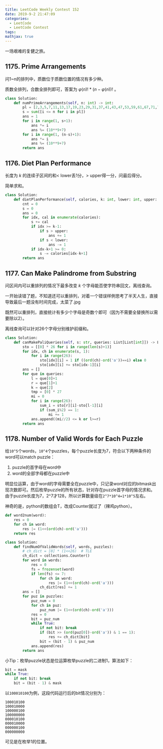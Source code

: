 ```yaml
---
title: LeetCode Weekly Contest 152
date: 2019-9-2 21:47:09
categories:
  - LeetCode
  - LeetCode Contest
tags:
mathjax: true
---
```

一场艰难的复健之旅。
<!-- more -->

## 1175. Prime Arrangements

问1~n的排列中，质数位于质数位置的情况有多少种。

质数全排列，合数全排列即可，答案为 $φ(n)!*(n-φ(n))!$ 。

```python
class Solution:
    def numPrimeArrangements(self, n: int) -> int:
        pl = [2,3,5,7,11,13,17,19,23,29,31,37,41,43,47,53,59,61,67,71,73,79,83,89,97]
        s = sum([i <= n for i in pl])
        ans = 1
        for i in range(1, s+1):
            ans *= i
            ans %= (10**9+7)
        for i in range(1, (n-s)+1):
            ans *= i
            ans %= (10**9+7)
        return ans
```

## 1176. Diet Plan Performance

长度为 $k$ 的连续子区间的和< lower丢1分，> upper得一分，问最后得分。

简单求和。

```python
class Solution:
    def dietPlanPerformance(self, calories, k: int, lower: int, upper: int) -> int:
        cnt = 0
        s = 0
        ans = 0
        for idx, cal in enumerate(calories):
            s += cal
            if idx >= k-1:
                if s > upper:
                    ans += 1
                if s < lower:
                    ans -= 1
            if idx-k+1 >= 0:
                s -= calories[idx-k+1]
        return ans
```

## 1177. Can Make Palindrome from Substring

问区间内可以重排列的情况下最多改变 $k$ 个字母能否使字符串回文，离线查询。

一开始读错了题，不知道还可以重排列，对着一个错误样例思考了半天人生，直接导致最后一题没有时间完成，太菜了.jpg

既然可以重排列，直接统计有多少个字母是奇数个即可（因为不需要全替换所以需要除以2）。

离线查询可以针对26个字母分别维护前缀和。

```python
class Solution:
    def canMakePaliQueries(self, s: str, queries: List[List[int]]) -> List[bool]:
        sto = [[0] * 26 for i in range(len(s)+1)]
        for idx, ch in enumerate(s, 1):
            for i in range(26):
                sto[idx][i] = 1 if ((ord(ch)-ord('a'))==i) else 0
                sto[idx][i] += sto[idx-1][i]
        ans = []
        for que in queries:
            l = que[0]+1
            r = que[1]+1
            k = que[2]
            tmp = [0] * 27
            mi = 0
            for i in range(26):
                sum_i = sto[r][i]-sto[l-1][i]
                if (sum_i%2) == 1:
                    mi += 1
            ans.append((mi//2) <= k or l>=r)
        return ans
```

## 1178. Number of Valid Words for Each Puzzle

给`10^5`个words，`10^4`个puzzles，每个puzzle长度为7，符合以下两种条件的word可以match puzzle：

1. puzzle的首字母在word中
2. word的全部字母都在puzzle中

明显位运算，由于word的字母需要全在puzzle中，只记录word对应的bitmask出现次数即可。然后枚举puzzle的所有状态，针对存在puzzle首字母的情况求和。由于puzzle长度为7，2^7才128，所以计算数量级在`2^7*10^4=1*10^5`左右。

神奇的是，python的数组会T，改成Counter就过了（辣鸡python）。

```python
def word2num(word):
    res = 0
    for ch in word:
        res |= (1<<(ord(ch)-ord('a')))
    return res

class Solution:
    def findNumOfValidWords(self, words, puzzles):
        # ch_dict = [0] * (1<<26)  # TLE
        ch_dict = collections.Counter()
        for word in words:
            res = 0
            fs = frozenset(word)
            if len(fs) <= 7:
                for ch in word:
                    res |= (1<<(ord(ch)-ord('a')))
                ch_dict[res] += 1
        ans = []
        for puz in puzzles:
            puz_num = 0
            for ch in puz:
                puz_num |= (1<<(ord(ch)-ord('a')))
            res = 0
            bit = puz_num
            while True:
                if not bit: break
                if (bit >> (ord(puz[0])-ord('a')) & 1 == 1):
                    res += ch_dict[bit]
                bit = (bit - 1) & puz_num
            ans.append(res)
        return ans
```

小Tip：枚举puzzle状态是位运算枚举puzzle的二进制1，算法如下：

```python
bit = mask
while True:
    if not bit: break
    bit = (bit - 1) & mask
```

以`100010100`为例，这段代码运行后的bit情况分别为：

```
100010100
100010000
100000100
100000000
000010100
000010000
000000100
000000000
```

可见是在枚举1的位置。